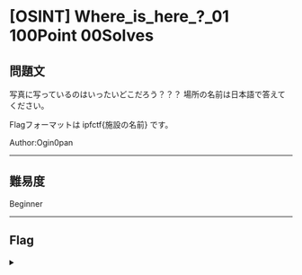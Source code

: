 # [OSINT] Where_is_here_?_01 100Point 00Solves

## 問題文 
写真に写っているのはいったいどこだろう？？？
場所の名前は日本語で答えてください。

Flagフォーマットは ipfctf{施設の名前} です。

Author:Ogin0pan

---

## 難易度

Beginner

---

## Flag
<details><summary></summary>

```
ipfctf{花の美術館}
ipfctf{千葉市花の美術館}
```
↑ 表記ゆれ対策でフラグが２つある

</details>